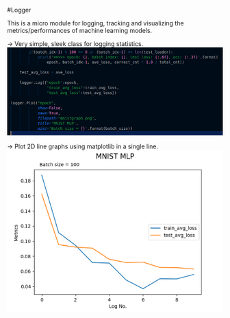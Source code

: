 #Logger

This is a micro module for logging, tracking and visualizing the metrics/performances of machine learning models.

-> Very simple, sleek class for logging statistics.
![code snippet](logger_screenshot.png)

-> Plot 2D line graphs using matplotlib in a single line.
![graph](mnistgraph.png)
